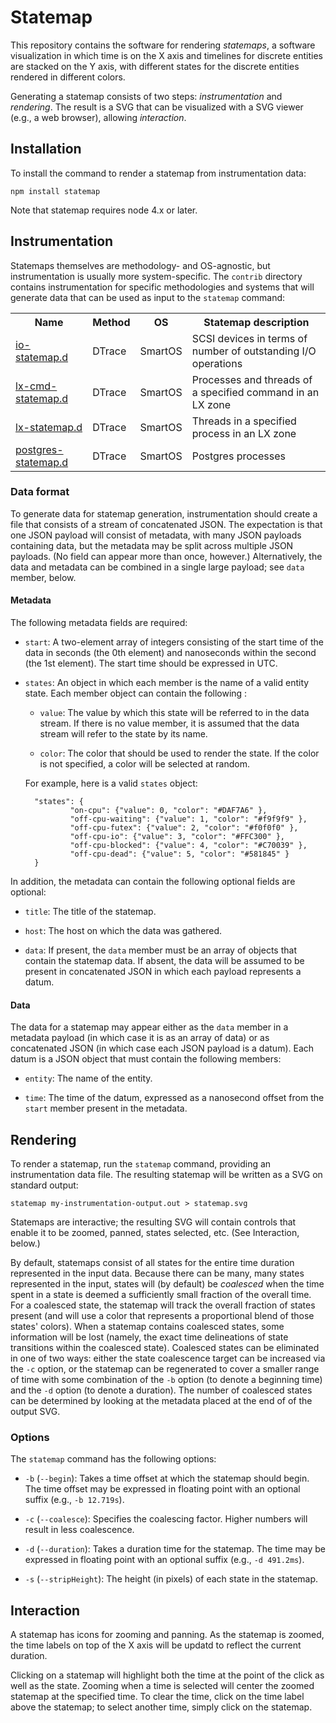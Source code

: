 # Statemap

This repository contains the software for rendering _statemaps_, a
software visualization in which time is on the X axis and timelines
for discrete entities are stacked on the Y axis, with different states
for the discrete entities rendered in different colors.

Generating a statemap consists of two steps: *instrumentation* and
*rendering*.  The result is a SVG that can be visualized with a SVG 
viewer (e.g., a web browser), allowing *interaction*.

## Installation

To install the command to render a statemap from instrumentation data:

    npm install statemap

Note that statemap requires node 4.x or later.

## Instrumentation

Statemaps themselves are methodology- and OS-agnostic, but instrumentation
is usually more system-specific.
The `contrib` directory contains instrumentation for specific methodologies
and systems that will generate data that can be used 
as input to the `statemap` command:

<table>
<tr>
<th>Name</th>
<th>Method</th>
<th>OS</th>
<th>Statemap description</th>
</tr>
<tr>
<td><a href="./contrib/io-statemap.d">io-statemap.d</a></td>
<td>DTrace</td>
<td>SmartOS</td>
<td>SCSI devices in terms of number of outstanding I/O operations</td>
</tr>
<tr>
<td><a href="./contrib/lx-cmd-statemap.d">lx-cmd-statemap.d</a></td>
<td>DTrace</td>
<td>SmartOS</td>
<td>Processes and threads of a specified command in an LX zone</td>
</tr>
<tr>
<td><a href="./contrib/lx-statemap.d">lx-statemap.d</a></td>
<td>DTrace</td>
<td>SmartOS</td>
<td>Threads in a specified process in an LX zone</td>
</tr>
<tr>
<td><a href="./contrib/postgres-statemap.d">postgres-statemap.d</a></td>
<td>DTrace</td>
<td>SmartOS</td>
<td>Postgres processes</td>
</tr>
</table>

### Data format

To generate data for statemap generation,
instrumentation should create a file that consists of a stream of
concatenated JSON.
The expectation is that one JSON payload will consist of
metadata, with many JSON payloads containing data, but the metadata may
be split across multiple JSON payloads.  (No field can appear more than
once, however.)  Alternatively, the data and metadata can be combined
in a single large payload; see `data` member, below.

#### Metadata

The following metadata fields are required: 

- `start`: A two-element array of integers consisting of the start time of
the data in seconds (the 0th element) and nanoseconds within the 
second (the 1st element).  The start time should be expressed in UTC.

- `states`: An object in which each member is the name of a valid
  entity state.  Each member object can contain the following :

  - `value`: The value by which this state will be referred to in the 
    data stream.  If there is no value member, it is assumed that the data
    stream will refer to the state by its name.

  - `color`: The color that should be used to render the state. If the
    color is not specified, a color will be selected at random.

  For example, here is a valid `states` object:

        "states": {
                "on-cpu": {"value": 0, "color": "#DAF7A6" },
                "off-cpu-waiting": {"value": 1, "color": "#f9f9f9" },
                "off-cpu-futex": {"value": 2, "color": "#f0f0f0" },
                "off-cpu-io": {"value": 3, "color": "#FFC300" },
                "off-cpu-blocked": {"value": 4, "color": "#C70039" },
                "off-cpu-dead": {"value": 5, "color": "#581845" }
        }
  
In addition, the metadata can contain the following optional fields are
optional:

- `title`: The title of the statemap.

- `host`: The host on which the data was gathered.

- `data`: If present, the ```data``` member must be an array of
  objects that contain the statemap data.  If absent, the data will be
  assumed to be present in concatenated JSON in which each payload represents
  a datum.

#### Data

The data for a statemap may appear either as the `data` member in a
metadata payload (in which case it is as an array of data) or as
concatenated JSON (in which case each JSON payload is a datum).  Each
datum is a JSON object that must contain the following members:

- `entity`: The name of the entity.

- `time`: The time of the datum, expressed as a nanosecond offset from
  the `start` member present in the metadata.

## Rendering

To render a statemap, run the `statemap` command, providing an instrumentation
data file.  The resulting statemap will be written as a SVG on standard
output:

    statemap my-instrumentation-output.out > statemap.svg

Statemaps are interactive; the resulting SVG will contain controls that
enable it to be zoomed, panned, states selected, etc. (See Interaction,
below.)

By default, statemaps consist of all states for the entire time duration
represented in the input data.  Because there can be many, many states
represented in the input, states will (by default) be _coalesced_ when
the time spent in a state is deemed a sufficiently small fraction of
the overall time.  For a coalesced state, the statemap will track the
overall fraction of states present (and will use a color that represents
a proportional blend of those states' colors).  When a statemap contains
coalesced states, some information will be lost (namely, the exact
time delineations of state transitions within the coalesced state).
Coalesced states can be eliminated in one of two ways:  either the
state coalescence target can be increased via the `-c` option, or the
statemap can be regenerated to cover a smaller range of time with some
combination of the `-b` option (to denote a beginning time) and the `-d`
option (to denote a duration).  The number of coalesced states can be
determined by looking at the metadata placed at the end of of the output
SVG.

### Options

The `statemap` command has the following options:

- `-b` (`--begin`): Takes a time offset at which the statemap should begin.
The time offset may be expressed in floating point with an optional
suffix (e.g., `-b 12.719s`).

- `-c` (`--coalesce`): Specifies the coalescing factor. Higher numbers will
result in less coalescence.

- `-d` (`--duration`): Takes a duration time for the statemap.  The time
may be expressed in floating point with an optional suffix (e.g.,
`-d 491.2ms`).

- `-s` (`--stripHeight`): The height (in pixels) of each state in the
statemap.

## Interaction

A statemap has icons for zooming and panning.  As the statemap is zoomed,
the time labels on top of the X axis will be updatd to reflect the current
duration.

Clicking on a statemap will highlight both the time at the point of the
click as well as the state.  Zooming when a time is selected will center
the zoomed statemap at the specified time.  To clear the time, click on
the time label above the statemap; to select another time, simply click
on the statemap.

